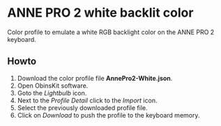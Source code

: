 # ANNE PRO 2 white backlit color

Color profile to emulate a white RGB backlight color on the ANNE PRO 2 keyboard.


## Howto

1. Download the color profile file **AnnePro2-White.json**.
2. Open ObinsKit software.
3. Goto the *Lightbulb* icon.
4. Next to the *Profile Detail* click to the *Import* icon.
5. Select the previously downloaded profile file.
6. Click on *Download* to push the profile to the keyboard memory.
